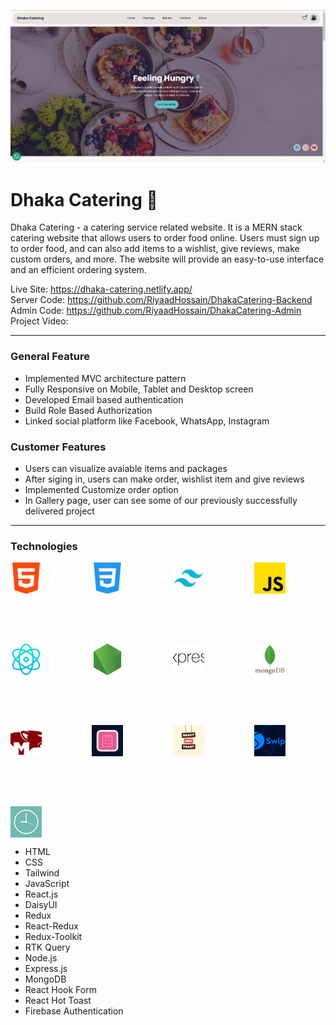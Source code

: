 ![alt text](/screenshots/banner.png)

# Dhaka Catering 🍔

<p>Dhaka Catering - a catering service related website. It is a MERN stack catering website that allows users to order food online. Users must sign up to order food, and can also add items to a wishlist, give reviews, make custom orders, and more. The website will provide an easy-to-use interface and an efficient ordering system.</p>

Live Site: https://dhaka-catering.netlify.app/
</br>
Server Code: https://github.com/RiyaadHossain/DhakaCatering-Backend
</br>
Admin Code: https://github.com/RiyaadHossain/DhakaCatering-Admin
</br>
Project Video:

<hr/>

### General Feature

- Implemented MVC architecture pattern
- Fully Responsive on Mobile, Tablet and Desktop screen
- Developed Email based authentication
- Build Role Based Authorization
- Linked social platform like Facebook, WhatsApp, Instagram

### Customer Features

- Users can visualize avaiable items and packages
- After siging in, users can make order, wishlist item and give reviews
- Implemented Customize order option
- In Gallery page, user can see some of our previously successfully delivered project

<hr/>

### Technologies

<div style="display: flex; gap: 80px; flex-wrap: wrap;">
<img style="object-fit: cover;" src="/icons/html-5.png" alt="React" height="50" width="50"/>
<img style="object-fit: cover;" src="/icons/css-3.png" alt="React" height="50" width="50"/>
<img style="object-fit: cover;" src="/icons/tailwind-css.png" alt="React" height="50" width="50"/>
<img style="object-fit: cover;" src="/icons/js.png" alt="React" height="50" width="50"/>
<img style="object-fit: cover;" src="/icons/react.png" alt="React" height="50" width="50"/>
<img style="object-fit: cover;" src="/icons/node-js.png" alt="React" height="50" width="50"/>
<img style="object-fit: cover;" src="/icons/express.png" alt="React" height="50" width="50"/>
<img style="object-fit: cover;" src="/icons/mongoDB.png" alt="React" height="50" width="50"/>
<img style="object-fit: cover;" src="/icons/mongoose.png" alt="React" height="50" width="50"/>
<img style="object-fit: cover;" src="/icons/react-hook-form.png" alt="React" height="50" width="50"/>
<img style="object-fit: cover;" src="/icons/react-hot-toast.jpg" alt="React" height="50" width="50"/>
<img style="object-fit: cover;" src="/icons/swiper.png" alt="React" height="50" width="50"/>
<img style="object-fit: cover;" src="/icons/moment.jpg" alt="React" height="50" width="50"/>
</div>

- HTML
- CSS
- Tailwind
- JavaScript
- React.js
- DaisyUI
- Redux
- React-Redux
- Redux-Toolkit
- RTK Query
- Node.js
- Express.js
- MongoDB
- React Hook Form
- React Hot Toast
- Firebase Authentication
